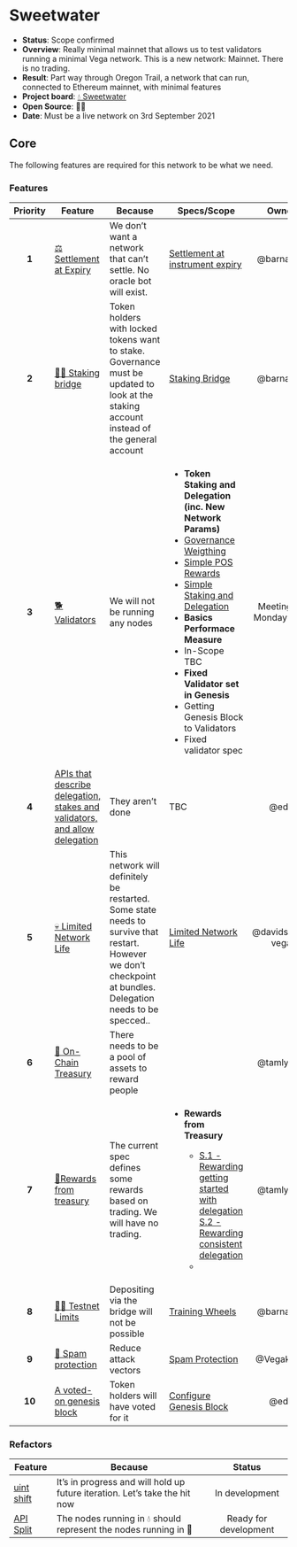 # Sweetwater

* **Status**: Scope confirmed
* **Overview**: Really minimal mainnet that allows us to test validators running a minimal Vega network. This is a new network: Mainnet. There is no trading.
* **Result**: Part way through Oregon Trail, a network that can run, connected to Ethereum mainnet, with minimal features
* **Project board**: [💧 Sweetwater](https://github.com/orgs/vegaprotocol/projects/79)
* **Open Source**: 🤷‍♂️
* **Date**: Must be a live network on 3rd September 2021

## Core
The following features are required for this network to be what we need.

### Features
| Priority | Feature | Because | Specs/Scope | Owner |
|:---------:|---------|---------|---------|:------:|
|  **1** | [⚖ Settlement at Expiry](https://github.com/orgs/vegaprotocol/projects/5) |  We don’t want a network that can’t settle. No oracle bot will exist. | [Settlement at instrument expiry](https://github.com/vegaprotocol/specs-internal/blob/master/protocol/0002-settlement.md#settlement-at-instrument-expiry) | @barnabee  |
|  **2**  | [🧛‍♀️&nbsp;Staking bridge](https://github.com/orgs/vegaprotocol/projects/80) | Token holders with locked tokens want to stake. Governance must be updated to look at the staking account instead of the general account | [Staking Bridge](https://github.com/vegaprotocol/specs-internal/blob/master/non-protocol-specs/0004-staking-bridge.md) | @barnabee |
| **3** |  [🐕 Validators](https://github.com/orgs/vegaprotocol/projects/65)    | We will not be running any nodes      | <ul><li>**Token Staking and Delegation (inc. New Network Params)**</li><li>[Governance Weigthing](https://github.com/vegaprotocol/specs-internal/blob/master/protocol/0028-governance.md#governance-weighting)</li><li>[Simple POS Rewards](protocol/0000-simple-POS-rewards.md)</li><li>[Simple Staking and Delegation](https://github.com/vegaprotocol/specs-internal/pull/582/files#diff-fb50f61f3a8de64c5c167aae4017c398c23e9b8d21866b55dd6d37ba6a615de1)</li><li>**Basics Performace Measure**</li><li>In-Scope TBC</li><li>**Fixed Validator set in Genesis**</li><li>Getting Genesis Block to Validators</li><li>Fixed validator spec</li></ul>   | Meeting on Monday 14th |
| **4** | [APIs that describe delegation, stakes and validators, and allow delegation](https://github.com/orgs/vegaprotocol/projects/65) | They aren’t done | TBC | @edd |
| **5** | [💀 Limited Network Life](https://github.com/orgs/vegaprotocol/projects/70)  | This network will definitely be restarted. Some state needs to survive that restart. However we don’t checkpoint at bundles. Delegation needs to be specced.. | [Limited Network Life](https://github.com/vegaprotocol/specs-internal/blob/master/non-protocol-specs/0003-limited-network-life.md) | @davidsiska-vega |
| **6** | [👑 On-Chain Treasury](https://github.com/orgs/vegaprotocol/projects/81) | There needs to be a pool of assets to reward people | []() | @tamlyn10  |
| **7**  | [🥉Rewards from treasury](https://github.com/orgs/vegaprotocol/projects/81) | The current spec defines some rewards based on trading. We will have no trading. | <ul><li>**Rewards from Treasury**</li><ul><li>[S.1 - Rewarding getting started with delegation](https://github.com/vegaprotocol/specs-internal/blob/f102c0a00e106bd7e78b5f3224feba932b07bd9e/protocol/0000-reward-functions.md#s1---rewarding-getting-started-with-delegation)</li>[S.2 - Rewarding consistent delegation](https://github.com/vegaprotocol/specs-internal/blob/f102c0a00e106bd7e78b5f3224feba932b07bd9e/protocol/0000-reward-functions.md#s2---rewarding-consistent-delegation)<li></ul></ul> | @tamlyn10  |
| **8** |  [👮‍♂️ Testnet Limits](https://github.com/orgs/vegaprotocol/projects/44) | Depositing via the bridge will not be possible| [Training Wheels](https://github.com/vegaprotocol/specs-internal/blob/6290a9caac050fa63e2f6de0709e6a21f5cd9290/non-protocol-specs/0002-training-wheels.md) | @barnabee   |
| **9** |  [📧 Spam protection](https://github.com/orgs/vegaprotocol/projects/82) | Reduce attack vectors | [Spam Protection](https://github.com/vegaprotocol/specs-internal/pull/579/files) | @Vegaklaus |
|  **10**  | [A voted-on genesis block](https://github.com/vegaprotocol/vega/issues/3648) | Token holders will have voted for it | [Configure Genesis Block](https://github.com/vegaprotocol/vega/issues/3648) | @edd  

### Refactors
| Feature | Because | Status |
|---------|---------|:------:|
| [uint shift](https://github.com/vegaprotocol/vega/issues/3005) |  It’s in progress and will hold up future iteration. Let’s take the hit now  | In development  |
| [API Split](https://github.com/orgs/vegaprotocol/projects/56) | The nodes running in 💧 should represent the nodes running in 🤠 |  Ready for development |
